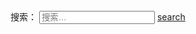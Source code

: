 <nav role="navigation" class="js-menu sliding-menu-content">
    <div class="sidebar-content">
        <div class="widget-area" role="complementary">
            <aside id="search-2" class="widget widget_search">
                <form role="search" method="get" class="search-form" action="http://github.tiankonguse.com/">
                    <label>
                        <span class="screen-reader-text">搜索：</span>
                        <input type="search" class="search-field" placeholder="搜索…" value="" name="s" title="搜索：">
                    </label>
                    <a href="" target="_blank" class="search-submit" value="搜索"> search </a>
                </form>
            </aside>
        </div>
    </div>
</nav>
<button type="button" class="js-menu-trigger sliding-menu-button menulines-button x2" role="button" aria-label="Toggle Navigation" style="display: none;">
	<span class="menulines"></span>
</button>
<div class="js-menu-screen menu-screen"></div>

